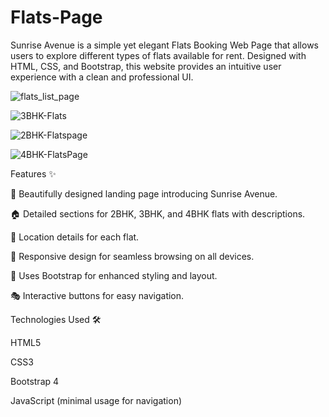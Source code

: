 # Flats-Page
Sunrise Avenue is a simple yet elegant Flats Booking Web Page that allows users to explore different types of flats available for rent. Designed with HTML, CSS, and Bootstrap, this website provides an intuitive user experience with a clean and professional UI.

![flats_list_page](https://github.com/user-attachments/assets/131ccb11-0176-4c5d-b7e1-7b2bf1689b71)

![3BHK-Flats](https://github.com/user-attachments/assets/f13d0f64-23cd-4bba-9fe6-f3c23028608d)

![2BHK-Flatspage](https://github.com/user-attachments/assets/29e3ba08-f66b-48d9-abd4-c032353f014b)

![4BHK-FlatsPage](https://github.com/user-attachments/assets/5af680a9-3726-4a16-9f1e-0bc091101455)

Features ✨

🏡 Beautifully designed landing page introducing Sunrise Avenue.

🏠 Detailed sections for 2BHK, 3BHK, and 4BHK flats with descriptions.

📍 Location details for each flat.

🎨 Responsive design for seamless browsing on all devices.

🔹 Uses Bootstrap for enhanced styling and layout.

🎭 Interactive buttons for easy navigation.

Technologies Used 🛠️

HTML5

CSS3

Bootstrap 4

JavaScript (minimal usage for navigation)
